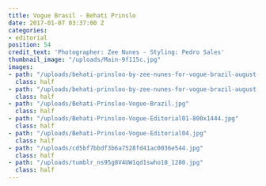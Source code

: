 ```yaml
---
title: Vogue Brasil - Behati Prinslo
date: 2017-01-07 03:37:00 Z
categories:
- editorial
position: 54
credit_text: 'Photographer: Zee Nunes - Styling: Pedro Sales'
thumbnail_image: "/uploads/Main-9f115c.jpg"
images:
- path: "/uploads/behati-prinsloo-by-zee-nunes-for-vogue-brazil-august-2015-7.jpg"
  class: half
- path: "/uploads/behati-prinsloo-by-zee-nunes-for-vogue-brazil-august-2015-9.jpg"
  class: half
- path: "/uploads/Behati-Prinsloo-Vogue-Brazil.jpg"
  class: half
- path: "/uploads/Behati-Prinsloo-Vogue-Editorial01-800x1444.jpg"
  class: half
- path: "/uploads/Behati-Prinsloo-Vogue-Editorial04.jpg"
  class: half
- path: "/uploads/cd5bf7bbdf3b6a7528fd41ac0036e544.jpg"
  class: half
- path: "/uploads/tumblr_ns95g8V4UW1qd1swho10_1280.jpg"
  class: half
---
```


